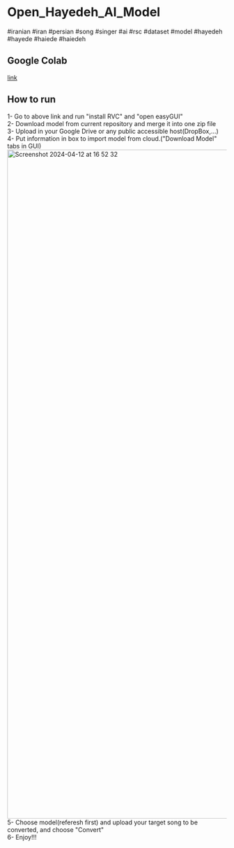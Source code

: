 # Open_Hayedeh_AI_Model
#iranian #iran #persian #song #singer #ai #rsc #dataset #model #hayedeh #hayede #haiede #haiedeh

## Google Colab    
[link](https://www.youtube.com/redirect?event=video_description&redir_token=QUFFLUhqbWdWUWVPY01BdWlzVWI0dTNQSGNiV2hLQUgxd3xBQ3Jtc0trN21hMDhDZHhRenhIcktBN1lTaXFxa2ZLSnZKdms5cVE1R19GbWJ3M0ZBV3Q2UWhoNHZSaVFuWGdTT25CR2FQQ3dBTXh3VUxOVnZFbmtBMFZaNXlqNXBIdDBiOW44eXQ1eXVubkphbjNnMzJwRVRtOA&q=https%3A%2F%2Fcolab.research.google.com%2Fdrive%2F1r4IRL0UA7JEoZ0ZK8PKfMyTIBHKpyhcw&v=RjS7AKAXaEM)

## How to run   
1- Go to above link and run "install RVC" and "open easyGUI"   
2- Download model from current repository and merge it into one zip file         
3- Upload in your Google Drive or any public accessible host(DropBox,...)      
4- Put information in box to import model from cloud.("Download Model" tabs in GUI)
<img width="1536" alt="Screenshot 2024-04-12 at 16 52 32" src="https://github.com/arash-hacker/Open_Hayedeh_AI_Model/assets/6451804/42cf6f10-f5f9-4777-8e1f-15c15f2e09ff">      
5- Choose model(referesh first) and upload your target song to be converted, and choose "Convert"      
6- Enjoy!!!      
